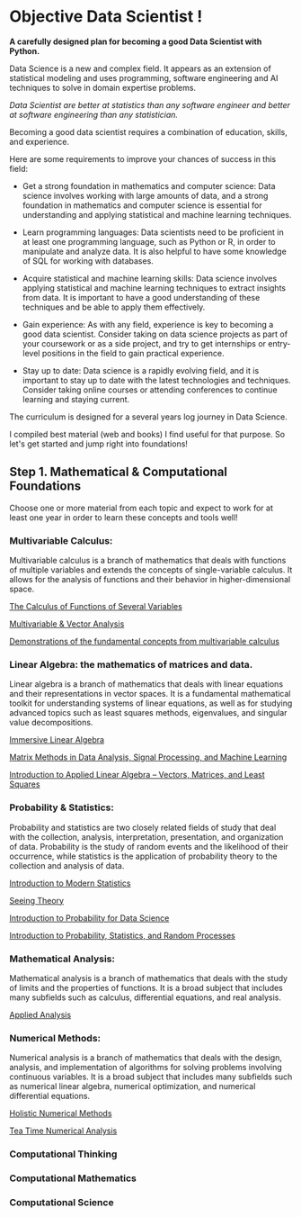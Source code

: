 # Objective Data Scientist !

**A carefully designed plan for becoming a good Data Scientist with Python.**

Data Science is a new and complex field. It appears as an extension of statistical modeling and uses programming, software engineering and AI techniques to solve in domain expertise problems.

*Data Scientist are better at statistics than any software engineer and better at software engineering than any statistician.*

Becoming a good data scientist requires a combination of education, skills, and experience. 

Here are some requirements to improve your chances of success in this field:

- Get a strong foundation in mathematics and computer science: Data science involves working with large amounts of data, and a strong foundation in mathematics and computer science is essential for understanding and applying statistical and machine learning techniques.

- Learn programming languages: Data scientists need to be proficient in at least one programming language, such as Python or R, in order to manipulate and analyze data. It is also helpful to have some knowledge of SQL for working with databases.

- Acquire statistical and machine learning skills: Data science involves applying statistical and machine learning techniques to extract insights from data. It is important to have a good understanding of these techniques and be able to apply them effectively.

- Gain experience: As with any field, experience is key to becoming a good data scientist. Consider taking on data science projects as part of your coursework or as a side project, and try to get internships or entry-level positions in the field to gain practical experience.

- Stay up to date: Data science is a rapidly evolving field, and it is important to stay up to date with the latest technologies and techniques. Consider taking online courses or attending conferences to continue learning and staying current.

The curriculum is designed for a several years log journey in Data Science. 

I compiled best material (web and books) I find useful for that purpose. So let's get started and jump right into foundations!

## Step 1. Mathematical & Computational Foundations

Choose one or more material from each topic and expect to work for at least one year in order to learn these concepts and tools well!


### Multivariable Calculus:

Multivariable calculus is a branch of mathematics that deals with functions of multiple variables and extends the concepts of single-variable calculus. It allows for the analysis of functions and their behavior in higher-dimensional space.

[The Calculus of Functions of Several Variables](http://www.synechism.org/wp/the-calculus-of-functions-of-several-variables/)

[Multivariable & Vector Analysis](http://www.williamchen-mathematics.info/lnmvafolder/lnmva.html)

[Demonstrations of the fundamental concepts from multivariable calculus](https://github.com/Mason-McGough/MultivariableCalculus)

### Linear Algebra: the mathematics of matrices and data.

Linear algebra is a branch of mathematics that deals with linear equations and their representations in vector spaces. It is a fundamental mathematical toolkit for understanding systems of linear equations, as well as for studying advanced topics such as least squares methods, eigenvalues, and singular value decompositions.

[Immersive Linear Algebra](http://immersivemath.com/ila/index.html)

[Matrix Methods in Data Analysis, Signal Processing, and Machine Learning](https://ocw.mit.edu/courses/18-065-matrix-methods-in-data-analysis-signal-processing-and-machine-learning-spring-2018/)

[Introduction to Applied Linear Algebra – Vectors, Matrices, and Least Squares](https://web.stanford.edu/~boyd/vmls/)

### Probability & Statistics:

Probability and statistics are two closely related fields of study that deal with the collection, analysis, interpretation, presentation, and organization of data. Probability is the study of random events and the likelihood of their occurrence, while statistics is the application of probability theory to the collection and analysis of data.

[Introduction to Modern Statistics](https://www.openintro.org/book/ims/)

[Seeing Theory](https://seeing-theory.brown.edu/index.html#firstPage)

[Introduction to Probability for Data Science](https://probability4datascience.com/index.html)

[Introduction to Probability, Statistics, and Random Processes](https://www.probabilitycourse.com/)

### Mathematical Analysis:

Mathematical analysis is a branch of mathematics that deals with the study of limits and the properties of functions. It is a broad subject that includes many subfields such as calculus, differential equations, and real analysis.

[Applied Analysis](https://www.math.ucdavis.edu/~hunter/book/pdfbook.html)

### Numerical Methods:

Numerical analysis is a branch of mathematics that deals with the design, analysis, and implementation of algorithms for solving problems involving continuous variables. It is a broad subject that includes many subfields such as numerical linear algebra, numerical optimization, and numerical differential equations.

[Holistic Numerical Methods](https://nm.mathforcollege.com/)

[Tea Time Numerical Analysis](https://lqbrin.github.io/tea-time-numerical/)

### Computational Thinking






### Computational Mathematics

### Computational Science

